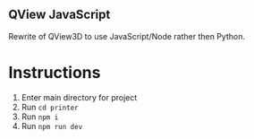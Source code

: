 ## QView JavaScript

Rewrite of QView3D to use JavaScript/Node rather then Python.

# Instructions

1. Enter main directory for project
2. Run `cd printer`
3. Run `npm i`
4. Run `npm run dev`
